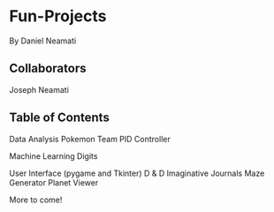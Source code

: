 # Fun-Projects

By Daniel Neamati

Collaborators
---------------------
Joseph Neamati





Table of Contents
---------------------
Data Analysis
	Pokemon Team
	PID Controller

Machine Learning
	Digits

User Interface (pygame and Tkinter)
	D & D
	Imaginative Journals
	Maze Generator
	Planet Viewer

More to come!